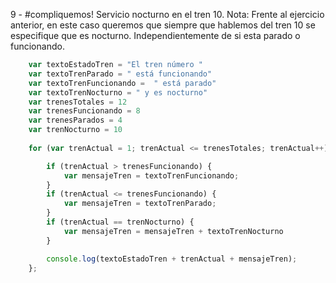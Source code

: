 9 - #compliquemos!
 Servicio nocturno en el tren 10. Nota: Frente al ejercicio anterior, en este caso queremos que siempre que hablemos del tren 10 se especifique que es nocturno. Independientemente de si esta parado o funcionando.
```javascript
    var textoEstadoTren = "El tren número "
    var textoTrenParado = " está funcionando"
    var textoTrenFuncionando =  " está parado"
    var textoTrenNocturno = " y es nocturno"
    var trenesTotales = 12
    var trenesFuncionando = 8
    var trenesParados = 4
    var trenNocturno = 10
    
    for (var trenActual = 1; trenActual <= trenesTotales; trenActual++) {

    	if (trenActual > trenesFuncionando) {
    		var mensajeTren = textoTrenFuncionando;
    	}
    	if (trenActual <= trenesFuncionando) {
    		var mensajeTren = textoTrenParado;
    	}
        if (trenActual == trenNocturno) {
            var mensajeTren = mensajeTren + textoTrenNocturno
        }

    	console.log(textoEstadoTren + trenActual + mensajeTren);
    };
```